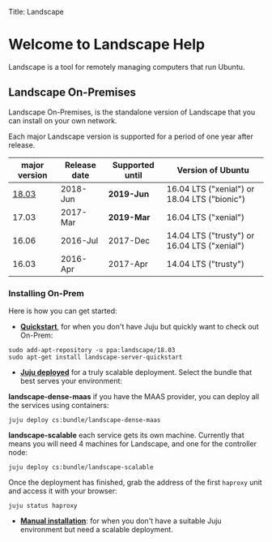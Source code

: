 Title: Landscape

# Welcome to Landscape Help

Landscape is a tool for remotely managing computers that run Ubuntu.

## Landscape On-Premises

Landscape On-Premises, is the standalone version of Landscape that you can install on your own network.

Each major Landscape version is supported for a period of one year after release.

| **major version**                | **Release date** | **Supported until** | **Version of Ubuntu** | 
| ----------------------           | ---------------- | ------------------- | --------------------- |
| [18.03](LDS/ReleaseNotes18.03)   | 2018-Jun         | **2019-Jun**            | 16.04 LTS ("xenial") or 18.04 LTS ("bionic") |
| 17.03                            | 2017-Mar         | **2019-Mar**            | 16.04 LTS ("xenial") |
| 16.06                            | 2016-Jul         | 2017-Dec            | 14.04 LTS ("trusty") or 16.04 LTS ("xenial") |
| 16.03                            | 2016-Apr         | 2017-Apr            | 14.04 LTS ("trusty") |


### Installing On-Prem

Here is how you can get started:

 * **[Quickstart](LDS/QuickstartDeployment18.03)**, for when you don't have Juju but quickly want to check out On-Prem:

``` 
sudo add-apt-repository -u ppa:landscape/18.03
sudo apt-get install landscape-server-quickstart
```

 * **[Juju deployed](LDS/JujuDeployment18.03)** for a truly scalable deployment. Select the bundle that best serves your environment:

**landscape-dense-maas** if you have the MAAS provider, you can deploy all the services using containers:

``` 
juju deploy cs:bundle/landscape-dense-maas
```

**landscape-scalable** each service gets its own machine. Currently that means you will need 4 machines for Landscape, and one for the controller node:

```
juju deploy cs:bundle/landscape-scalable
```

Once the deployment has finished, grab the address of the first `haproxy` unit and access it with your browser:

```
juju status haproxy
```

* **[Manual installation](LDS/ManualInstallation18.03)**: for when you don't have a suitable Juju environment but need a scalable deployment.

